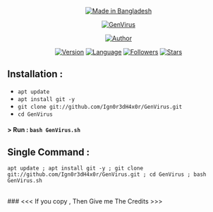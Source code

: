 <p align="center">
<a href="#"><img title="Made in Bangladesh" src="https://img.shields.io/badge/MADE%20IN-BANGLADESH-green?colorA=%23ff0000&colorB=%23017e40&style=for-the-badge"></a>
</p>
<p align="center">
<a href="#"><img title="GenVirus" src="https://i.ibb.co/XVnybz9/IGV.png"></a>
</p>
<p align="center">
<a href="https://github.com/IGN0R3DH4X0R"><img title="Author" src="https://img.shields.io/badge/Author-Shayer--Mahmud--Sowmik-red.svg?style=for-the-badge&logo=github"></a>
</p>
<p align="center">
<a href="#"><img title="Version" src="https://img.shields.io/badge/Version-1.0-green.svg?style=flat-square"></a>
<a href="#"><img title="Language" src="https://badges.frapsoft.com/bash/v1/bash.png?v=103"></a>
<a href="https://github.com/IGN0R3DH4X0R/followers"><img title="Followers" src="https://img.shields.io/github/followers/Ign0r3dH4x0r?color=blue&style=flat-square"></a>
<a href="https://github.com/IGN0R3DH4X0R/GenVirus/stargazers/"><img title="Stars" src="https://img.shields.io/github/stars/Ign0r3dH4x0r/GenVirus?color=red&style=flat-square"></a>
</p>

## Installation :

* `apt update`
* `apt install git -y`
* `git clone git://github.com/Ign0r3dH4x0r/GenVirus.git`
* `cd GenVirus`

#### > Run : `bash GenVirus.sh`

## Single Command :
```
apt update ; apt install git -y ; git clone git://github.com/Ign0r3dH4x0r/GenVirus.git ; cd GenVirus ; bash GenVirus.sh
```
<br>
### <<< If you copy , Then Give me The Credits >>>
